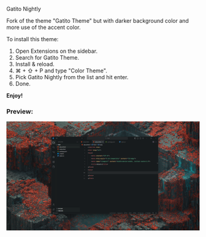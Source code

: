 Gatito Nightly

Fork of the theme "Gatito Theme" but with darker background color and more use of the accent color.

To install this theme:
  1.  Open Extensions on the sidebar.
  2.  Search for Gatito Theme.
  3.  Install & reload.
  4.  ⌘ + ⇧ + P and type "Color Theme".
  5.  Pick Gatito Nightly from the list and hit enter.
  6.  Done.

**Enjoy!**

### Preview:

![Preview of the theme](./images/Preview.png?raw=true "Preview")